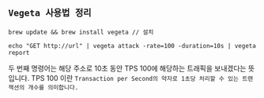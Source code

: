 ## `Vegeta 사용법 정리`

```
brew update && brew install vegeta // 설치

echo "GET http://url" | vegeta attack -rate=100 -duration=10s | vegeta report 
```

두 번째 명령어는 해당 주소로 10초 동안 TPS 100에 해당하는 트래픽을 보내겠다는 뜻입니다. TPS 100 이란 `Transaction per Second의 약자로 1초당 처리할 수 있는 트랜잭션의 개수를 의미합니다.`
